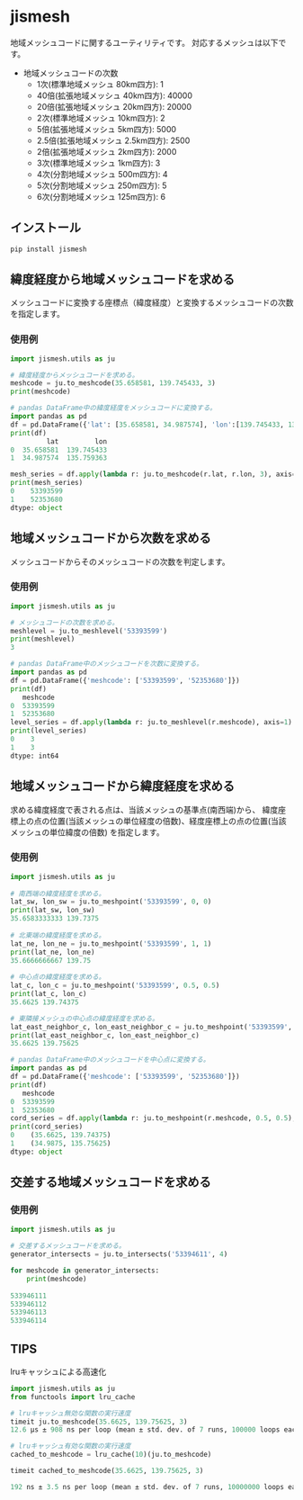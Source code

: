 # jismesh

地域メッシュコードに関するユーティリティです。
対応するメッシュは以下です。

 - 地域メッシュコードの次数
	 - 1次(標準地域メッシュ 80km四方): 1
	 - 40倍(拡張地域メッシュ 40km四方): 40000
	 - 20倍(拡張地域メッシュ 20km四方): 20000
	 - 2次(標準地域メッシュ 10km四方): 2
   	 - 5倍(拡張地域メッシュ 5km四方): 5000
	 - 2.5倍(拡張地域メッシュ 2.5km四方): 2500
	 - 2倍(拡張地域メッシュ 2km四方): 2000
 	 - 3次(標準地域メッシュ 1km四方): 3
	 - 4次(分割地域メッシュ 500m四方): 4
	 - 5次(分割地域メッシュ 250m四方): 5
	 - 6次(分割地域メッシュ 125m四方): 6

## インストール
```bash
pip install jismesh
```

## 緯度経度から地域メッシュコードを求める

メッシュコードに変換する座標点（緯度経度）と変換するメッシュコードの次数を指定します。

### 使用例
```python
import jismesh.utils as ju

# 緯度経度からメッシュコードを求める。
meshcode = ju.to_meshcode(35.658581, 139.745433, 3)
print(meshcode)

# pandas DataFrame中の緯度経度をメッシュコードに変換する。
import pandas as pd
df = pd.DataFrame({'lat': [35.658581, 34.987574], 'lon':[139.745433, 135.759363]})
print(df)
         lat         lon
0  35.658581  139.745433
1  34.987574  135.759363

mesh_series = df.apply(lambda r: ju.to_meshcode(r.lat, r.lon, 3), axis=1)
print(mesh_series)
0    53393599
1    52353680
dtype: object
```


## 地域メッシュコードから次数を求める

メッシュコードからそのメッシュコードの次数を判定します。

### 使用例
```python
import jismesh.utils as ju

# メッシュコードの次数を求める。
meshlevel = ju.to_meshlevel('53393599')
print(meshlevel)
3

# pandas DataFrame中のメッシュコードを次数に変換する。
import pandas as pd
df = pd.DataFrame({'meshcode': ['53393599', '52353680']})
print(df)
   meshcode
0  53393599
1  52353680
level_series = df.apply(lambda r: ju.to_meshlevel(r.meshcode), axis=1)
print(level_series)
0    3
1    3
dtype: int64
```
 

## 地域メッシュコードから緯度経度を求める

求める緯度経度で表される点は、当該メッシュの基準点(南西端)から、
緯度座標上の点の位置(当該メッシュの単位経度の倍数)、経度座標上の点の位置(当該メッシュの単位緯度の倍数)
を指定します。

### 使用例
```python
import jismesh.utils as ju
    
# 南西端の緯度経度を求める。
lat_sw, lon_sw = ju.to_meshpoint('53393599', 0, 0)
print(lat_sw, lon_sw)
35.6583333333 139.7375
    
# 北東端の緯度経度を求める。
lat_ne, lon_ne = ju.to_meshpoint('53393599', 1, 1)
print(lat_ne, lon_ne)
35.6666666667 139.75
    
# 中心点の緯度経度を求める。
lat_c, lon_c = ju.to_meshpoint('53393599', 0.5, 0.5)
print(lat_c, lon_c)
35.6625 139.74375

# 東隣接メッシュの中心点の緯度経度を求める。
lat_east_neighbor_c, lon_east_neighbor_c = ju.to_meshpoint('53393599', 0.5, 1.5)
print(lat_east_neighbor_c, lon_east_neighbor_c)
35.6625 139.75625

# pandas DataFrame中のメッシュコードを中心点に変換する。
import pandas as pd
df = pd.DataFrame({'meshcode': ['53393599', '52353680']})
print(df)
   meshcode
0  53393599
1  52353680
cord_series = df.apply(lambda r: ju.to_meshpoint(r.meshcode, 0.5, 0.5), axis=1)
print(cord_series)
0    (35.6625, 139.74375)
1    (34.9875, 135.75625)
dtype: object
```

## 交差する地域メッシュコードを求める

### 使用例
```python
import jismesh.utils as ju
    
# 交差するメッシュコードを求める。
generator_intersects = ju.to_intersects('53394611', 4)

for meshcode in generator_intersects:
	print(meshcode)
    
533946111
533946112
533946113
533946114
```

## TIPS
lruキャッシュによる高速化
```python
import jismesh.utils as ju
from functools import lru_cache

# lruキャッシュ無効な関数の実行速度
timeit ju.to_meshcode(35.6625, 139.75625, 3)
12.6 µs ± 908 ns per loop (mean ± std. dev. of 7 runs, 100000 loops each)

# lruキャッシュ有効な関数の実行速度
cached_to_meshcode = lru_cache(10)(ju.to_meshcode)

timeit cached_to_meshcode(35.6625, 139.75625, 3)

192 ns ± 3.5 ns per loop (mean ± std. dev. of 7 runs, 10000000 loops each)
```
